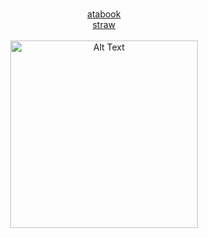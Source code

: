 <p align="center">
  <b> </b><br>
  <a href="https://uzukei.atabook.org/"> atabook </a>
   <b> </b><br>  <a href="https://keiuzu.straw.page"> straw  </a>
  <br><br>
  <img src="https://media.discordapp.net/attachments/1095582926390956123/1385267220476592270/Untitled46_20250619220328-removebg-preview.png?ex=68673e62&is=6865ece2&hm=caa7c0c16eee5bf1e0bdb8f9e6947187dc3619a968021c95cd59c783edf861de&=&format=webp&quality=lossless" alt="Alt Text" width="300" height="300"
</p>

